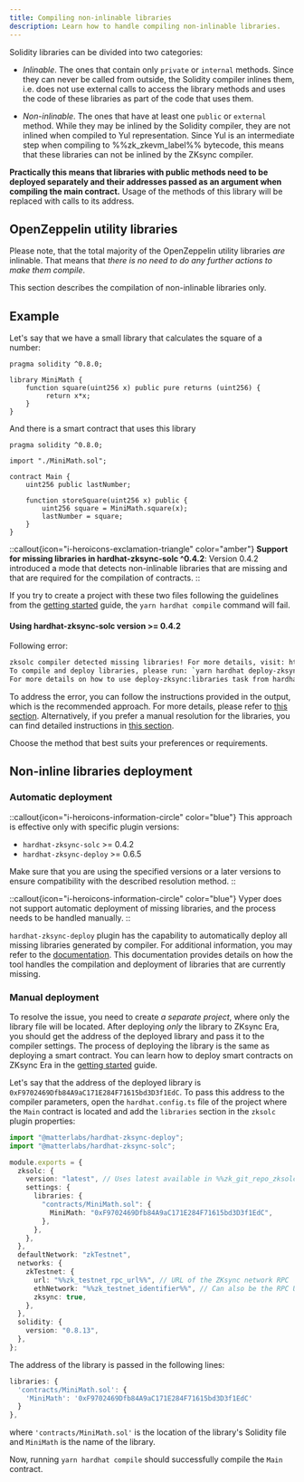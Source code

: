 ```yaml
---
title: Compiling non-inlinable libraries
description: Learn how to handle compiling non-inlinable libraries.
---
```


Solidity libraries can be divided into two categories:

- _Inlinable_. The ones that contain only `private` or `internal` methods.
Since they can never be called from outside, the Solidity compiler inlines them,
i.e. does not use external calls to access the library methods and uses the code of these libraries as part of the code that uses them.

- _Non-inlinable_. The ones that have at least one `public` or `external` method.
While they may be inlined by the Solidity compiler, they are not inlined when compiled to Yul representation.
Since Yul is an intermediate step when compiling to %%zk_zkevm_label%% bytecode, this means that these libraries can not be inlined by the ZKsync compiler.

**Practically this means that libraries with public methods need to be deployed separately
and their addresses passed as an argument when compiling the main contract.**
Usage of the methods of this library will be replaced with calls to its address.

## OpenZeppelin utility libraries

Please note, that the total majority of the OpenZeppelin utility libraries _are_ inlinable.
That means that _there is no need to do any further actions to make them compile_.

This section describes the compilation of non-inlinable libraries only.

## Example

Let's say that we have a small library that calculates the square of a number:

```solidity
pragma solidity ^0.8.0;

library MiniMath {
    function square(uint256 x) public pure returns (uint256) {
         return x*x;
    }
}
```

And there is a smart contract that uses this library

```solidity
pragma solidity ^0.8.0;

import "./MiniMath.sol";

contract Main {
    uint256 public lastNumber;

    function storeSquare(uint256 x) public {
        uint256 square = MiniMath.square(x);
        lastNumber = square;
    }
}
```

::callout{icon="i-heroicons-exclamation-triangle" color="amber"}
**Support for missing libraries in hardhat-zksync-solc ^0.4.2**:
Version 0.4.2 introduced a mode that detects non-inlinable libraries that are missing and that are required for the compilation of contracts.
::

If you try to create a project with these two files following the guidelines from the
[getting started](./getting-started) guide, the `yarn hardhat compile` command will fail.

#### Using hardhat-zksync-solc version >= 0.4.2

Following error:

<!-- TODO: check that the links are up-to-date.
Message is using era.zksync.io -->
```sh
zksolc compiler detected missing libraries! For more details, visit: https://era.zksync.io/docs/tools/hardhat/compiling-libraries.html.
To compile and deploy libraries, please run: `yarn hardhat deploy-zksync:libraries`
For more details on how to use deploy-zksync:libraries task from hardhat-zksync-deploy plugin, visit: https://era.zksync.io/docs/tools/hardhat/hardhat-zksync-deploy.html.
```

To address the error, you can follow the instructions provided in the output, which is the recommended approach.
For more details, please refer to [this section](#automatic-deployment).
Alternatively, if you prefer a manual resolution for the libraries, you can find detailed instructions in [this section](#manual-deployment).

Choose the method that best suits your preferences or requirements.

## Non-inline libraries deployment

### Automatic deployment

::callout{icon="i-heroicons-information-circle" color="blue"}
This approach is effective only with specific plugin versions:

- `hardhat-zksync-solc` >= 0.4.2
- `hardhat-zksync-deploy` >= 0.6.5

Make sure that you are using the specified versions or a later versions to ensure compatibility with the described resolution method.
::

::callout{icon="i-heroicons-information-circle" color="blue"}
Vyper does not support automatic deployment of missing libraries, and the process needs to be handled manually.
::

`hardhat-zksync-deploy` plugin has the capability to automatically deploy all missing libraries generated by compiler.
For additional information, you may refer to the [documentation](./hardhat-zksync-deploy#compilation-and-deployment-support-for-missing-libraries).
This documentation provides details on how the tool handles the compilation and deployment of libraries that are currently missing.

### Manual deployment

To resolve the issue, you need to create _a separate project_, where only the library file will be located.
After deploying _only_ the library to ZKsync Era, you should get the address of the deployed library and pass it to the compiler settings.
The process of deploying the library is the same as deploying a smart contract.
You can learn how to deploy smart contracts on ZKsync Era in the [getting started](./getting-started#compile-and-deploy-a-contract) guide.

Let's say that the address of the deployed library is `0xF9702469Dfb84A9aC171E284F71615bd3D3f1EdC`.
To pass this address to the compiler parameters, open the `hardhat.config.ts` file of the project where the `Main` contract is located
and add the `libraries` section in the `zksolc` plugin properties:

```typescript
import "@matterlabs/hardhat-zksync-deploy";
import "@matterlabs/hardhat-zksync-solc";

module.exports = {
  zksolc: {
    version: "latest", // Uses latest available in %%zk_git_repo_zksolc-bin%%
    settings: {
      libraries: {
        "contracts/MiniMath.sol": {
          MiniMath: "0xF9702469Dfb84A9aC171E284F71615bd3D3f1EdC",
        },
      },
    },
  },
  defaultNetwork: "zkTestnet",
  networks: {
    zkTestnet: {
      url: "%%zk_testnet_rpc_url%%", // URL of the ZKsync network RPC
      ethNetwork: "%%zk_testnet_identifier%%", // Can also be the RPC URL of the Ethereum network (e.g. `https://sepolia.infura.io/v3/<API_KEY>`)
      zksync: true,
    },
  },
  solidity: {
    version: "0.8.13",
  },
};
```

The address of the library is passed in the following lines:

```typescript
libraries: {
  'contracts/MiniMath.sol': {
    'MiniMath': '0xF9702469Dfb84A9aC171E284F71615bd3D3f1EdC'
  }
},
```

where `'contracts/MiniMath.sol'` is the location of the library's Solidity file and `MiniMath` is the name of the library.

Now, running `yarn hardhat compile` should successfully compile the `Main` contract.

